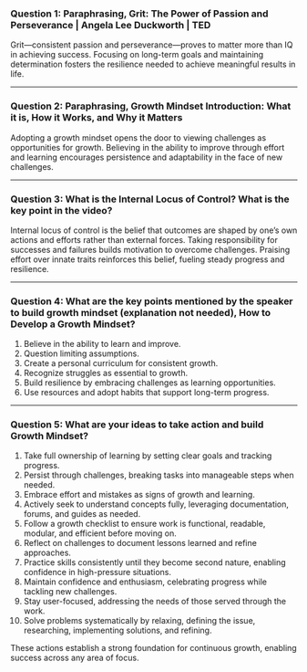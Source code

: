 ### Question 1: Paraphrasing, Grit: The Power of Passion and Perseverance | Angela Lee Duckworth | TED
Grit—consistent passion and perseverance—proves to matter more than IQ in achieving success. Focusing on long-term goals and maintaining determination fosters the resilience needed to achieve meaningful results in life.

---

### Question 2: Paraphrasing, Growth Mindset Introduction: What it is, How it Works, and Why it Matters
Adopting a growth mindset opens the door to viewing challenges as opportunities for growth. Believing in the ability to improve through effort and learning encourages persistence and adaptability in the face of new challenges.

---

### Question 3: What is the Internal Locus of Control? What is the key point in the video?
Internal locus of control is the belief that outcomes are shaped by one’s own actions and efforts rather than external forces. Taking responsibility for successes and failures builds motivation to overcome challenges. Praising effort over innate traits reinforces this belief, fueling steady progress and resilience.

---

### Question 4: What are the key points mentioned by the speaker to build growth mindset (explanation not needed), How to Develop a Growth Mindset?
1. Believe in the ability to learn and improve.  
2. Question limiting assumptions.  
3. Create a personal curriculum for consistent growth.  
4. Recognize struggles as essential to growth.  
5. Build resilience by embracing challenges as learning opportunities.  
6. Use resources and adopt habits that support long-term progress.

---

### Question 5: What are your ideas to take action and build Growth Mindset?
1. Take full ownership of learning by setting clear goals and tracking progress.  
2. Persist through challenges, breaking tasks into manageable steps when needed.  
3. Embrace effort and mistakes as signs of growth and learning.  
4. Actively seek to understand concepts fully, leveraging documentation, forums, and guides as needed.  
5. Follow a growth checklist to ensure work is functional, readable, modular, and efficient before moving on.  
6. Reflect on challenges to document lessons learned and refine approaches.  
7. Practice skills consistently until they become second nature, enabling confidence in high-pressure situations.  
8. Maintain confidence and enthusiasm, celebrating progress while tackling new challenges.  
9. Stay user-focused, addressing the needs of those served through the work.  
10. Solve problems systematically by relaxing, defining the issue, researching, implementing solutions, and refining.

These actions establish a strong foundation for continuous growth, enabling success across any area of focus.